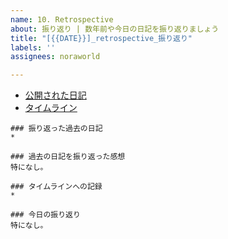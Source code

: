 ```yaml
---
name: 10. Retrospective
about: 振り返り | 数年前や今日の日記を振り返りましょう
title: "[{{DATE}}]_retrospective_振り返り"
labels: ''
assignees: noraworld

---
```


* [公開された日記](https://noraworld.github.io/diary/)
* [タイムライン](https://github.com/noraworld/diary/blob/main/static/TIMELINE.md)

```
### 振り返った過去の日記
* 

### 過去の日記を振り返った感想
特になし。

### タイムラインへの記録
* 

### 今日の振り返り
特になし。
```
